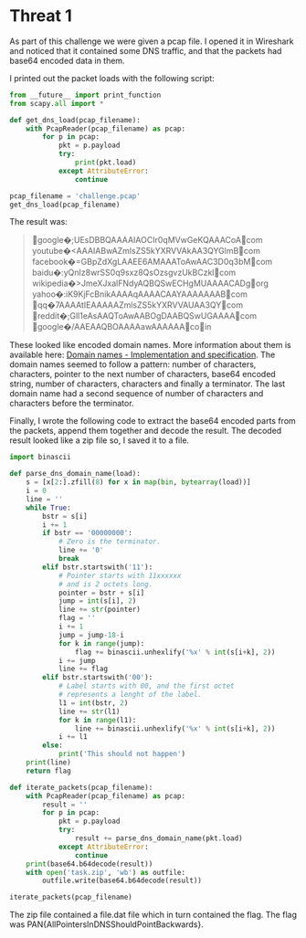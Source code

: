 # Threat 1

As part of this challenge we were given a pcap file. I opened it in Wireshark and noticed that it contained some DNS traffic, and that the packets had base64 encoded data in them.

I printed out the packet loads with the following script:

``` python
from __future__ import print_function
from scapy.all import *

def get_dns_load(pcap_filename):
    with PcapReader(pcap_filename) as pcap:
        for p in pcap:
            pkt = p.payload
            try:
                print(pkt.load)
            except AttributeError:
                continue

pcap_filename = 'challenge.pcap'
get_dns_load(pcap_filename)
```
The result was:

> google�;UEsDBBQAAAAIAOCIr0qMVwGeKQAAACoAcom
youtube�<AAAIABwAZmlsZS5kYXRVVAkAA3QYGlmBcom
facebook�=GBpZdXgLAAEE6AMAAAToAwAAC3D0q3bMcom
baidu�:yQnIz8wrSS0q9sxz8QsOzsgvzUkBCzklcom
	wikipedia�>JmeXJxalFNdyAQBQSwECHgMUAAAACADgorg
yahoo�:iK9KjFcBnikAAAAqAAAACAAYAAAAAAABcom
qq�7AAAAtIEAAAAAZmlsZS5kYXRVVAUAA3QYcom
reddit�;Gll1eAsAAQToAwAABOgDAABQSwUGAAAAcom  
google�/AAEAAQBOAAAAawAAAAAAcoin

These looked like encoded domain names. More information about them is available here: [Domain names - Implementation and specification](https://tools.ietf.org/html/rfc1035). The domain names seemed to follow a pattern: number of characters, characters, pointer to the next number of characters, base64 encoded string, number of characters, characters and finally a terminator. The last domain name had a second sequence of number of characters and characters before the terminator.

Finally, I wrote the following code to extract the base64 encoded parts from the packets, append them together and decode the result. The decoded result looked like a zip file so, I saved it to a file.

``` python
import binascii

def parse_dns_domain_name(load):
    s = [x[2:].zfill(8) for x in map(bin, bytearray(load))]
    i = 0
    line = ''
    while True:
        bstr = s[i]
        i += 1
        if bstr == '00000000':
            # Zero is the terminator.
            line += '0'
            break
        elif bstr.startswith('11'):
            # Pointer starts with 11xxxxxx
            # and is 2 octets long.
            pointer = bstr + s[i]
            jump = int(s[i], 2)
            line += str(pointer)
            flag = ''
            i += 1
            jump = jump-18-i
            for k in range(jump):
                flag += binascii.unhexlify('%x' % int(s[i+k], 2))
            i += jump
            line += flag
        elif bstr.startswith('00'):
            # Label starts with 00, and the first octet
            # represents a lenght of the label.
            l1 = int(bstr, 2)
            line += str(l1)
            for k in range(l1):
                line += binascii.unhexlify('%x' % int(s[i+k], 2))
            i += l1
        else:
            print('This should not happen')
    print(line)
    return flag

def iterate_packets(pcap_filename):
    with PcapReader(pcap_filename) as pcap:
        result = ''
        for p in pcap:
            pkt = p.payload
            try:
                result += parse_dns_domain_name(pkt.load)
            except AttributeError:
                continue
    print(base64.b64decode(result))
    with open('task.zip', 'wb') as outfile:
        outfile.write(base64.b64decode(result))

iterate_packets(pcap_filename)
```

The zip file contained a file.dat file which in turn contained the flag. The flag was PAN{AllPointersInDNSShouldPointBackwards}.
